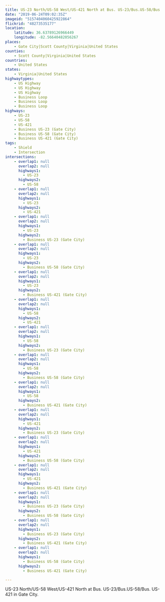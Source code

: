 ```yaml
---
title: US-23 North/US-58 West/US-421 North at Bus. US-23/Bus.US-58/Bus. US-421
date: "2019-06-24T09:02:35Z"
imageid: "5157404060425922864"
flickrid: "48273535177"
location:
    latitude: 36.63789126966449
    longitude: -82.56640482056267
places:
    - Gate City|Scott County|Virginia|United States
counties:
    - Scott County|Virginia|United States
countries:
    - United States
states:
    - Virginia|United States
highwaytypes:
    - US Highway
    - US Highway
    - US Highway
    - Business Loop
    - Business Loop
    - Business Loop
highways:
    - US-23
    - US-58
    - US-421
    - Business US-23 (Gate City)
    - Business US-58 (Gate City)
    - Business US-421 (Gate City)
tags:
    - Shield
    - Intersection
intersections:
    - overlap1: null
      overlap2: null
      highways1:
        - US-23
      highways2:
        - US-58
    - overlap1: null
      overlap2: null
      highways1:
        - US-23
      highways2:
        - US-421
    - overlap1: null
      overlap2: null
      highways1:
        - US-23
      highways2:
        - Business US-23 (Gate City)
    - overlap1: null
      overlap2: null
      highways1:
        - US-23
      highways2:
        - Business US-58 (Gate City)
    - overlap1: null
      overlap2: null
      highways1:
        - US-23
      highways2:
        - Business US-421 (Gate City)
    - overlap1: null
      overlap2: null
      highways1:
        - US-58
      highways2:
        - US-421
    - overlap1: null
      overlap2: null
      highways1:
        - US-58
      highways2:
        - Business US-23 (Gate City)
    - overlap1: null
      overlap2: null
      highways1:
        - US-58
      highways2:
        - Business US-58 (Gate City)
    - overlap1: null
      overlap2: null
      highways1:
        - US-58
      highways2:
        - Business US-421 (Gate City)
    - overlap1: null
      overlap2: null
      highways1:
        - US-421
      highways2:
        - Business US-23 (Gate City)
    - overlap1: null
      overlap2: null
      highways1:
        - US-421
      highways2:
        - Business US-58 (Gate City)
    - overlap1: null
      overlap2: null
      highways1:
        - US-421
      highways2:
        - Business US-421 (Gate City)
    - overlap1: null
      overlap2: null
      highways1:
        - Business US-23 (Gate City)
      highways2:
        - Business US-58 (Gate City)
    - overlap1: null
      overlap2: null
      highways1:
        - Business US-23 (Gate City)
      highways2:
        - Business US-421 (Gate City)
    - overlap1: null
      overlap2: null
      highways1:
        - Business US-58 (Gate City)
      highways2:
        - Business US-421 (Gate City)

---
```

US-23 North/US-58 West/US-421 North at Bus. US-23/Bus.US-58/Bus. US-421 in Gate City.